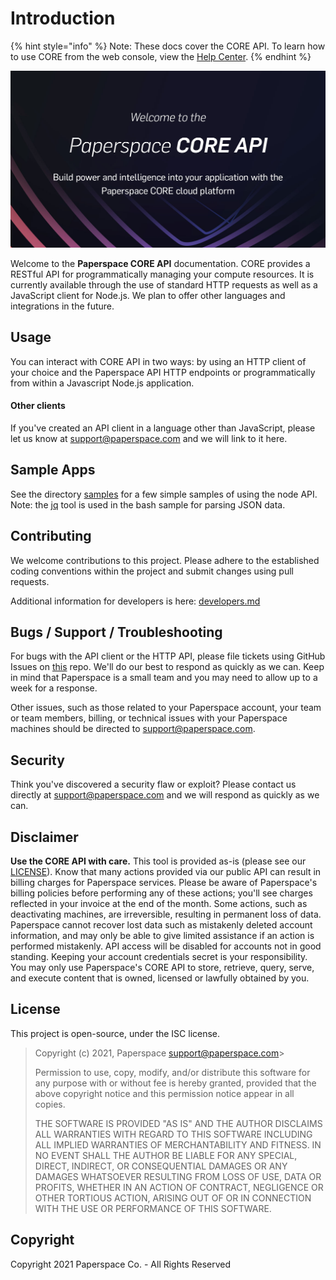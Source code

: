 # Introduction

{% hint style="info" %}
Note: These docs cover the CORE API. To learn how to use CORE from the web console, view the [Help Center](https://support.paperspace.com/hc/en-us). 
{% endhint %}

![](.gitbook/assets/paperspace-core-api2.jpg)

Welcome to the **Paperspace CORE API** documentation. CORE provides a RESTful API for programmatically managing your compute resources. It is currently available through the use of standard HTTP requests as well as a JavaScript client for Node.js. We plan to offer other languages and integrations in the future. 

## Usage <a id="usage"></a>

You can interact with CORE API in two ways: by using an HTTP client of your choice and the Paperspace API HTTP endpoints or programmatically from within a Javascript Node.js application.

#### Other clients

If you've created an API client in a language other than JavaScript, please let us know at [support@paperspace.com](mailto:support@paperspace.com) and we will link to it here.

## Sample Apps <a id="sample-apps"></a>

See the directory [samples](https://github.com/Paperspace/paperspace-node/tree/master/samples) for a few simple samples of using the node API. Note: the [jq](https://stedolan.github.io/jq/) tool is used in the bash sample for parsing JSON data.

## Contributing <a id="contributing"></a>

We welcome contributions to this project. Please adhere to the established coding conventions within the project and submit changes using pull requests.

Additional information for developers is here: [developers.md](https://paperspace.github.io/paperspace-node/developers.md)

## Bugs / Support / Troubleshooting <a id="bugs-%2F-support-%2F-troubleshooting"></a>

For bugs with the API client or the HTTP API, please file tickets using GitHub Issues on [this](https://github.com/paperspace/paperspace-node) repo. We'll do our best to respond as quickly as we can. Keep in mind that Paperspace is a small team and you may need to allow up to a week for a response.

Other issues, such as those related to your Paperspace account, your team or team members, billing, or technical issues with your Paperspace machines should be directed to [support@paperspace.com](mailto:support@paperspace.com).

## Security <a id="security"></a>

Think you've discovered a security flaw or exploit? Please contact us directly at [support@paperspace.com](mailto:support@paperspace.com) and we will respond as quickly as we can.

## Disclaimer <a id="disclaimer"></a>

**Use the CORE API with care.** This tool is provided as-is \(please see our [LICENSE](./#license)\). Know that many actions provided via our public API can result in billing charges for Paperspace services. Please be aware of Paperspace's billing policies before performing any of these actions; you'll see charges reflected in your invoice at the end of the month. Some actions, such as deactivating machines, are irreversible, resulting in permanent loss of data. Paperspace cannot recover lost data such as mistakenly deleted account information, and may only be able to give limited assistance if an action is performed mistakenly. API access will be disabled for accounts not in good standing. Keeping your account credentials secret is your responsibility. You may only use Paperspace's CORE API to store, retrieve, query, serve, and execute content that is owned, licensed or lawfully obtained by you.

## License <a id="license"></a>

This project is open-source, under the ISC license. 

> Copyright \(c\) 2021, Paperspace support@paperspace.com&gt;
>
> Permission to use, copy, modify, and/or distribute this software for any purpose with or without fee is hereby granted, provided that the above copyright notice and this permission notice appear in all copies.
>
> THE SOFTWARE IS PROVIDED "AS IS" AND THE AUTHOR DISCLAIMS ALL WARRANTIES WITH REGARD TO THIS SOFTWARE INCLUDING ALL IMPLIED WARRANTIES OF MERCHANTABILITY AND FITNESS. IN NO EVENT SHALL THE AUTHOR BE LIABLE FOR ANY SPECIAL, DIRECT, INDIRECT, OR CONSEQUENTIAL DAMAGES OR ANY DAMAGES WHATSOEVER RESULTING FROM LOSS OF USE, DATA OR PROFITS, WHETHER IN AN ACTION OF CONTRACT, NEGLIGENCE OR OTHER TORTIOUS ACTION, ARISING OUT OF OR IN CONNECTION WITH THE USE OR PERFORMANCE OF THIS SOFTWARE.

## Copyright <a id="copyright"></a>

Copyright 2021 Paperspace Co. - All Rights Reserved

